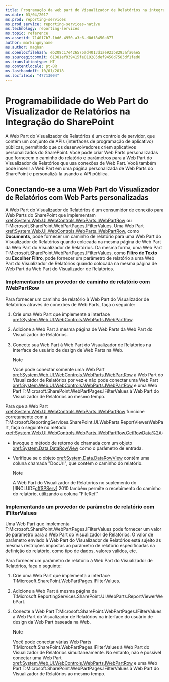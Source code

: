 ```yaml
---
title: Programação da web part do Visualizador de Relatórios na integração do SharePoint | Microsoft Docs
ms.date: 03/04/2017
ms.prod: reporting-services
ms.prod_service: reporting-services-native
ms.technology: reporting-services
ms.topic: reference
ms.assetid: 714017b7-1bd6-4950-a3c6-d0df8450a877
author: markingmyname
ms.author: maghan
ms.openlocfilehash: eb208c17e426575ad4013d1ae923b8293afa0ae5
ms.sourcegitcommit: 61381ef939415fe019285def9450d7583df1fed0
ms.translationtype: HT
ms.contentlocale: pt-BR
ms.lasthandoff: 10/01/2018
ms.locfileid: "47713004"
---
```

# <a name="report-viewer-web-part-programmability-in-sharepoint-integration"></a>Programabilidade do Web Part do Visualizador de Relatórios na Integração do SharePoint
  A Web Part do Visualizador de Relatórios é um controle de servidor, que contém um conjunto de APIs (interfaces de programação de aplicativo) públicas, permitindo que os desenvolvedores criem aplicativos personalizados do SharePoint. Você pode criar Web Parts personalizadas que fornecem o caminho do relatório e parâmetros para a Web Part do Visualizador de Relatórios que usa conexões de Web Part. Você também pode inserir a Web Part em uma página personalizada de Web Parts do SharePoint e personalizá-la usando a API pública.  
  
## <a name="connecting-to-report-viewer-web-part-with-custom-web-parts"></a>Conectando-se a uma Web Part do Visualizador de Relatórios com Web Parts personalizadas  
 A Web Part do Visualizador de Relatórios é um consumidor de conexão para Web Parts do SharePoint que implementam <xref:System.Web.UI.WebControls.WebParts.IWebPartRow> ou T:Microsoft.SharePoint.WebPartPages.IFilterValues. Uma Web Part <xref:System.Web.UI.WebControls.WebParts.IWebPartRow>, como **Documents**, pode fornecer um caminho de relatório para uma Web Part do Visualizador de Relatórios quando colocada na mesma página de Web Part da Web Part do Visualizador de Relatórios. Da mesma forma, uma Web Part T:Microsoft.SharePoint.WebPartPages.IFilterValues, como **Filtro de Texto** ou **Escolher Filtro**, pode fornecer um parâmetro de relatório a uma Web Part do Visualizador de Relatórios quando colocada na mesma página de Web Part da Web Part do Visualizador de Relatórios.  
  
### <a name="implementing-a-report-path-provider-with-iwebpartrow"></a>Implementando um provedor de caminho de relatório com IWebPartRow  
 Para fornecer um caminho de relatório à Web Part do Visualizador de Relatórios através de conexões de Web Parts, faça o seguinte:  
  
1.  Crie uma Web Part que implemente a interface <xref:System.Web.UI.WebControls.WebParts.IWebPartRow>.  
  
2.  Adicione a Web Part à mesma página de Web Parts da Web Part do Visualizador de Relatórios.  
  
3.  Conecte sua Web Part à Web Part do Visualizador de Relatórios na interface de usuário de design de Web Parts na Web.  
  
    > [!NOTE]  
    >  Você pode conectar somente uma Web Part <xref:System.Web.UI.WebControls.WebParts.IWebPartRow> à Web Part do Visualizador de Relatórios por vez e não pode conectar uma Web Part <xref:System.Web.UI.WebControls.WebParts.IWebPartRow> e uma Web Part T:Microsoft.SharePoint.WebPartPages.IFilterValues à Web Part do Visualizador de Relatórios ao mesmo tempo.  
  
 Para que a Web Part <xref:System.Web.UI.WebControls.WebParts.IWebPartRow> funcione corretamente com a T:Microsoft.ReportingServices.SharePoint.UI.WebParts.ReportViewerWebPart, faça o seguinte no método <xref:System.Web.UI.WebControls.WebParts.IWebPartRow.GetRowData%2A>:  
  
-   Invoque o método de retorno de chamada com um objeto <xref:System.Data.DataRowView> como o parâmetro de entrada.  
  
-   Verifique se o objeto <xref:System.Data.DataRowView> contém uma coluna chamada "DocUrl", que contém o caminho do relatório.  
  
    > [!NOTE]  
    >  A Web Part do Visualizador de Relatórios no suplemento do [!INCLUDE[offSPServ](../includes/offspserv-md.md)] 2010 também permite o recebimento do caminho do relatório, utilizando a coluna "FileRef."  
  
### <a name="implementing-a-report-parameter-provider-with-ifiltervalues"></a>Implementando um provedor de parâmetro de relatório com IFilterValues  
 Uma Web Part que implementa T:Microsoft.SharePoint.WebPartPages.IFilterValues pode fornecer um valor de parâmetro para a Web Part do Visualizador de Relatórios. O valor de parâmetro enviado à Web Part do Visualizador de Relatórios está sujeito às mesmas restrições impostas ao parâmetro de relatório especificadas na definição do relatório, como tipo de dados, valores válidos, etc.  
  
 Para fornecer um parâmetro de relatório à Web Part do Visualizador de Relatórios, faça o seguinte:  
  
1.  Crie uma Web Part que implementa a interface T:Microsoft.SharePoint.WebPartPages.IFilterValues.  
  
2.  Adicione a Web Part à mesma página da T:Microsoft.ReportingServices.SharePoint.UI.WebParts.ReportViewerWebPart.  
  
3.  Conecte a Web Part T:Microsoft.SharePoint.WebPartPages.IFilterValues à Web Part do Visualizador de Relatórios na interface do usuário de design da Web Part baseada na Web.  
  
    > [!NOTE]  
    >  Você pode conectar várias Web Parts T:Microsoft.SharePoint.WebPartPages.IFilterValues à Web Part do Visualizador de Relatórios simultaneamente. No entanto, não é possível conectar uma Web Part <xref:System.Web.UI.WebControls.WebParts.IWebPartRow> e uma Web Part T:Microsoft.SharePoint.WebPartPages.IFilterValues à Web Part do Visualizador de Relatórios ao mesmo tempo.  
  
  

